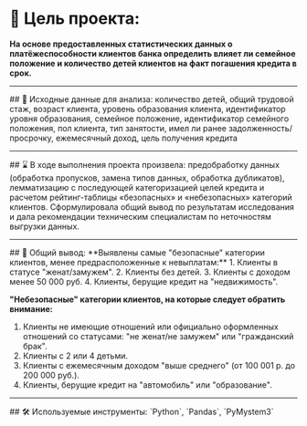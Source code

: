 # 🎯 Цель проекта:
**На основе предоставленных статистических данных о платёжеспособности клиентов банка определить влияет ли семейное положение и количество детей клиентов на факт погашения кредита в срок.**
<hr>
## 📂 Исходные данные для анализа: 
количество детей, общий трудовой стаж, возраст клиента, уровень образования клиента, идентификатор уровня образования, семейное положение, идентификатор семейного положения, пол клиента, тип занятости, имел ли ранее задолженность/просрочку, ежемесячный доход, цель получения кредита
<hr>
## ⌛ В ходе выполнения проекта произвела: 
предобработку данных (обработка пропусков, замена типов данных, обработка дубликатов), лемматизацию с последующей категоризацией целей кредита и расчетом рейтинг-таблицы «безопасных» и «небезопасных» категорий клиентов. Сформулировала общий вывод по результатам исследования и дала рекомендации техническим специалистам по неточностям выгрузки данных.
<hr>
## 📃 Общий вывод: 
**Выявлены самые "безопасные" категории клиентов, менее предрасположенные к невыплатам:**
1. Клиенты в статусе "женат/замужем".
2. Клиенты без детей.
3. Клиенты с доходом менее 50 000 руб.
4. Клиенты, берущие кредит на "недвижимость".

**"Небезопасные" категории клиентов, на которые следует обратить внимание:**
1. Клиенты  не имеющие отношений или официально оформленных отношений со статусами: "не женат/не замужем" или "гражданский брак".
2. Клиенты с 2 или 4 детьми.
3. Клиенты с ежемесячным доходом "выше среднего" (от 100 001 р. до 200 000 руб.).
4. Клиенты, берущие кредит на "автомобиль" или "образование".
<hr>
## 🛠️ Используемые инструменты:
`Python`, `Pandas`, `PyMystem3`
